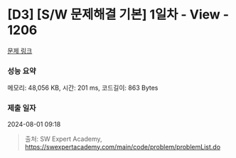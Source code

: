 # [D3] [S/W 문제해결 기본] 1일차 - View - 1206 

[문제 링크](https://swexpertacademy.com/main/code/problem/problemDetail.do?contestProbId=AV134DPqAA8CFAYh) 

### 성능 요약

메모리: 48,056 KB, 시간: 201 ms, 코드길이: 863 Bytes

### 제출 일자

2024-08-01 09:18



> 출처: SW Expert Academy, https://swexpertacademy.com/main/code/problem/problemList.do